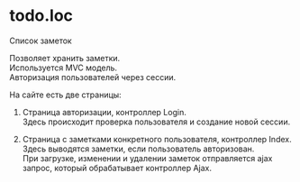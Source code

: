 # todo.loc
Список заметок

Позволяет хранить заметки.  
Используется MVC модель.  
Авторизация пользователей через сессии.  

На сайте есть две страницы:  
  1. Страница авторизации, контроллер Login.  
  Здесь происходит проверка пользователя и создание новой сессии.
  
  2. Страница с заметками конкретного пользователя, контроллер Index.  
  Здесь выводятся заметки, если пользователь авторизован.  
  При загрузке, изменении и удалении заметок отправляется ajax запрос, который обрабатывает контроллер Ajax. 
